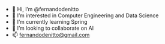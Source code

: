 - 👋 Hi, I’m @fernandodenitto
- 👀 I’m interested in Computer Engineering and Data Science
- 🌱 I’m currently learning Spring
- 💞️ I’m looking to collaborate on AI
- 📫 fernandodenitto@gmail.com

<!---
fernandodenitto/fernandodenitto is a ✨ special ✨ repository because its `README.md` (this file) appears on your GitHub profile.
You can click the Preview link to take a look at your changes.
--->
